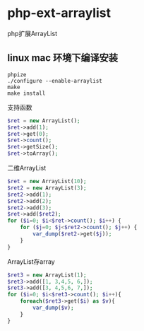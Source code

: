 # php-ext-arraylist
php扩展ArrayList

## linux mac 环境下编译安装
```shell
phpize
./configure --enable-arraylist
make 
make install
```

支持函数
```php
$ret = new ArrayList();
$ret->add(1);
$ret->get(0);
$ret->count();
$ret->getSize();
$ret->toArray();
```
二维ArrayList
```php
$ret = new ArrayList(10);
$ret2 = new ArrayList(3);
$ret2->add(1);
$ret2->add(2);
$ret2->add(3);
$ret->add($ret2);
for ($i=0; $i<$ret->count(); $i++) {
    for ($j=0; $j<$ret2->count(); $j++) {
        var_dump($ret2->get($j));
    }
}
```
ArrayList存array 
```php
$ret3 = new ArrayList(1);
$ret3->add([1, 3,4,5, 6,]);
$ret3->add([3, 4,5,6, 7,]);
for ($i=0; $i<$ret3->count(); $i++){
	foreach($ret3->get($i) as $v){
		var_dump($v);
	}
}
```

